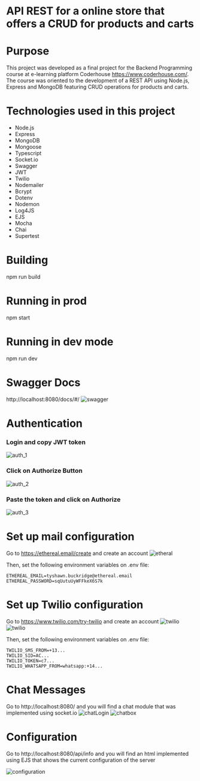 # API REST for a online store that offers a CRUD for products and carts

# Purpose
This project was developed as a final project for the Backend Programming course at e-learning platform Coderhouse https://www.coderhouse.com/. 
The course was oriented to the development of a REST API using Node.js, Express and MongoDB featuring CRUD operations for products and carts.

# Technologies used in this project
- Node.js
- Express
- MongoDB
- Mongoose
- Typescript
- Socket.io
- Swagger
- JWT
- Twilio
- Nodemailer
- Bcrypt
- Dotenv
- Nodemon
- Log4JS
- EJS
- Mocha
- Chai
- Supertest

# Building
npm run build

# Running in prod

npm start

# Running in dev mode

npm run dev

# Swagger Docs
http://localhost:8080/docs/#/
![swagger](/swagger_api.JPG "Swagger")

# Authentication

### Login and copy JWT token
![auth_1](/auth_1.JPG "auth_1")
### Click on Authorize Button
![auth_2](/auth_2.JPG "auth_2")
### Paste the token and click on Authorize
![auth_3](/auth_3.JPG "auth_3")


# Set up mail configuration
Go to https://ethereal.email/create and create an account
![etheral](/ethereal.JPG "Mail Configuration")

Then, set the following environment variables on .env file:
```dotenv
ETHEREAL_EMAIL=tyshawn.buckridge@ethereal.email
ETHEREAL_PASSWORD=sqUutuUyWFFkeX6S7k
```

# Set up Twilio configuration
Go to https://www.twilio.com/try-twilio and create an account
![twilio](/twilio.JPG "Twilio Configuration")
![twilio](/twilio2.JPG "Twilio Configuration Whatsapp")

Then, set the following environment variables on .env file:
```dotenv
TWILIO_SMS_FROM=+13...
TWILIO_SID=AC...
TWILIO_TOKEN=c7...
TWILIO_WHATSAPP_FROM=whatsapp:+14...
```

# Chat Messages
Go to http://localhost:8080/ and you will find a chat module that was implemented using socket.io
![chatLogin](/chatLogin.JPG "chatLogin")
![chatbox](/chatbox.JPG "chatbox")

# Configuration
Go to http://localhost:8080/api/info and you will find an html implemented using EJS that shows the current configuration of the server

![configuration](/configuration.JPG "configuration")
